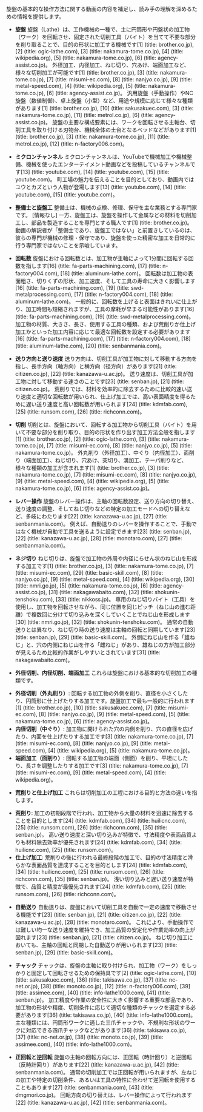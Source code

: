 旋盤の基本的な操作方法に関する動画の内容を補足し、読み手の理解を深めるための情報を提供します。

- **旋盤**
旋盤（Lathe）は、工作機械の一種で、主に円筒形や円盤状の加工物（ワーク）を回転させ、固定された切削工具（バイト）を当てて不要な部分を削り取ることで、目的の形状に加工する機械です[1] (title: brother.co.jp), [2] (title: ogic-lathe.com), [3] (title: nakamura-tome.co.jp), [4] (title: wikipedia.org), [5] (title: nakamura-tome.co.jp), [6] (title: agency-assist.co.jp)。 外径加工、内径加工、ねじ切り、穴あけ、端面加工など、様々な切削加工が可能です[1] (title: brother.co.jp), [3] (title: nakamura-tome.co.jp), [7] (title: misumi-ec.com), [8] (title: nanjyo.co.jp), [9] (title: metal-speed.com), [4] (title: wikipedia.org), [5] (title: nakamura-tome.co.jp), [6] (title: agency-assist.co.jp)。 汎用旋盤（手動操作）やNC旋盤（数値制御）、卓上旋盤（小型）など、用途や規模に応じて様々な種類があります[1] (title: brother.co.jp), [10] (title: sakusakuec.com), [3] (title: nakamura-tome.co.jp), [11] (title: metrol.co.jp), [6] (title: agency-assist.co.jp)。 旋盤の主要な構成要素には、ワークを回転させる主軸台、切削工具を取り付ける刃物台、機械全体の土台となるベッドなどがあります[1] (title: brother.co.jp), [3] (title: nakamura-tome.co.jp), [11] (title: metrol.co.jp), [12] (title: n-factory006.com)。

- **ミクロンチャンネル**
ミクロンチャンネルは、YouTubeで機械加工や機械整備、機械を使ったエンターテイメント動画などを投稿しているチャンネルです[13] (title: youtube.com), [14] (title: youtube.com), [15] (title: youtube.com)。 町工場の魅力を伝えることを目的としており、動画内ではユウとカズという人物が登場します[13] (title: youtube.com), [14] (title: youtube.com), [15] (title: youtube.com)。

- **整備士と旋盤工**
整備士は、機械の点検、修理、保守を主な業務とする専門家です。 [情報なし] 一方、旋盤工は、旋盤を操作して金属などの材料を切削加工し、部品を製造することを専門とする職人です[1] (title: brother.co.jp)。 動画の解説者が「整備士であり、旋盤工ではない」と前置きしているのは、彼らの専門が機械の修理・保守であり、旋盤を使った精密な加工を日常的に行う専門家ではないことを示唆しています。

- **回転数**
旋盤における回転数とは、加工物が主軸によって1分間に回転する回数を指します[16] (title: fa-parts-machining.com), [17] (title: n-factory004.com), [18] (title: aluminum-lathe.com)。 回転数は加工物の表面粗さ、切りくずの形状、加工速度、そして工具の寿命に大きく影響します[16] (title: fa-parts-machining.com), [19] (title: swd-metalprocessing.com), [17] (title: n-factory004.com), [18] (title: aluminum-lathe.com)。 一般的に、回転数を上げると表面はきれいに仕上がり、加工時間も短縮されますが、工具の摩耗が早まる可能性があります[16] (title: fa-parts-machining.com), [19] (title: swd-metalprocessing.com)。 加工物の材質、大きさ、長さ、使用する工具の種類、および荒削りか仕上げ加工かといった加工内容に応じて最適な回転数を設定する必要があります[16] (title: fa-parts-machining.com), [17] (title: n-factory004.com), [18] (title: aluminum-lathe.com), [20] (title: senbanmania.com)。

- **送り方向と送り速度**
送り方向は、切削工具が加工物に対して移動する方向を指し、長手方向（軸方向）と横方向（径方向）があります[21] (title: citizen.co.jp), [22] (title: kanazawa-u.ac.jp)。 送り速度は、切削工具が加工物に対して移動する速さのことです[23] (title: senban.jp), [21] (title: citizen.co.jp)。 荒削りでは、材料を効率的に除去するために比較的速い送り速度と適切な回転数が用いられ、仕上げ加工では、高い表面精度を得るために遅い送り速度と高い回転数が用いられます[24] (title: kdmfab.com), [25] (title: runsom.com), [26] (title: richconn.com)。

- **切削**
切削とは、旋盤において、回転する加工物から切削工具（バイト）を用いて不要な部分を削り取り、目的の形状を作り出す加工方法全般を指します[1] (title: brother.co.jp), [2] (title: ogic-lathe.com), [3] (title: nakamura-tome.co.jp), [7] (title: misumi-ec.com), [8] (title: nanjyo.co.jp), [5] (title: nakamura-tome.co.jp)。 外丸削り（外径加工）、中ぐり（内径加工）、面削り（端面加工）、ねじ切り、穴あけ、突切り、溝加工、テーパ削りなど、様々な種類の加工が含まれます[1] (title: brother.co.jp), [3] (title: nakamura-tome.co.jp), [7] (title: misumi-ec.com), [8] (title: nanjyo.co.jp), [9] (title: metal-speed.com), [4] (title: wikipedia.org), [5] (title: nakamura-tome.co.jp), [6] (title: agency-assist.co.jp)。

- **レバー操作**
旋盤のレバー操作は、主軸の回転数設定、送り方向の切り替え、送り速度の調整、そしてねじ切りなどの特定の加工モードへの切り替えなど、多岐にわたります[22] (title: kanazawa-u.ac.jp), [27] (title: senbanmania.com)。 例えば、自動送りのレバーを操作することで、手動ではなく機械が自動で工具を送るように設定できます[23] (title: senban.jp), [22] (title: kanazawa-u.ac.jp), [28] (title: monotaro.com), [27] (title: senbanmania.com)。

- **ネジ切り**
ねじ切りは、旋盤で加工物の外周や内径にらせん状のねじ山を形成する加工です[1] (title: brother.co.jp), [3] (title: nakamura-tome.co.jp), [7] (title: misumi-ec.com), [29] (title: basic-skill.com), [8] (title: nanjyo.co.jp), [9] (title: metal-speed.com), [4] (title: wikipedia.org), [30] (title: nmri.go.jp), [5] (title: nakamura-tome.co.jp), [6] (title: agency-assist.co.jp), [31] (title: nakagawabaito.com), [32] (title: shokunin-tenshoku.com), [33] (title: nikkoss.jp)。 専用のねじ切りバイト（工具）を使用し、加工物を回転させながら、同じ位置を同じピッチ（ねじ山の進む距離）で複数回に分けて切り込みを深くしていくことでねじ山を形成します[30] (title: nmri.go.jp), [32] (title: shokunin-tenshoku.com)。 通常の自動送りとは異なり、ねじ切り時の送り速度は主軸の回転と同期しています[23] (title: senban.jp), [29] (title: basic-skill.com)。 外側にねじ山を作る「雄ねじ」と、穴の内側にねじ山を作る「雌ねじ」があり、雄ねじの方が加工部分が見えるため比較的作業がしやすいとされています[31] (title: nakagawabaito.com)。

- **外径切削、内径切削、端面加工**
これらは旋盤における基本的な切削加工の種類です。
*   **外径切削（外丸削り）**: 回転する加工物の外側を削り、直径を小さくしたり、円筒形に仕上げたりする加工です。旋盤加工で最も一般的に行われます[1] (title: brother.co.jp), [10] (title: sakusakuec.com), [7] (title: misumi-ec.com), [8] (title: nanjyo.co.jp), [9] (title: metal-speed.com), [5] (title: nakamura-tome.co.jp), [6] (title: agency-assist.co.jp)。
*   **内径切削（中ぐり）**: 加工物に開けられた穴の内側を削り、穴の直径を広げたり、内面を仕上げたりする加工です[3] (title: nakamura-tome.co.jp), [7] (title: misumi-ec.com), [8] (title: nanjyo.co.jp), [9] (title: metal-speed.com), [4] (title: wikipedia.org), [5] (title: nakamura-tome.co.jp)。
*   **端面加工（面削り）**: 回転する加工物の端面（側面）を削り、平坦にしたり、長さを調整したりする加工です[3] (title: nakamura-tome.co.jp), [7] (title: misumi-ec.com), [9] (title: metal-speed.com), [4] (title: wikipedia.org)。

- **荒削りと仕上げ加工**
これらは切削加工の工程における目的と方法の違いを指します。
*   **荒削り**: 加工の初期段階で行われ、加工物から大量の材料を迅速に除去することを目的とします[24] (title: kdmfab.com), [34] (title: huilicnc.com), [25] (title: runsom.com), [26] (title: richconn.com), [35] (title: senban.jp)。 高い送り速度と深い切り込みが特徴で、寸法精度や表面品質よりも材料除去効率が優先されます[24] (title: kdmfab.com), [34] (title: huilicnc.com), [25] (title: runsom.com)。
*   **仕上げ加工**: 荒削りの後に行われる最終段階の加工で、目的の寸法精度と滑らかな表面品質を達成することを目的とします[24] (title: kdmfab.com), [34] (title: huilicnc.com), [25] (title: runsom.com), [26] (title: richconn.com), [35] (title: senban.jp)。 浅い切り込みと遅い送り速度が特徴で、品質と精度が最優先されます[24] (title: kdmfab.com), [25] (title: runsom.com), [26] (title: richconn.com)。

- **自動送り**
自動送りは、旋盤において切削工具を自動で一定の速度で移動させる機能です[23] (title: senban.jp), [21] (title: citizen.co.jp), [22] (title: kanazawa-u.ac.jp), [28] (title: monotaro.com)。 これにより、手動操作では難しい均一な送り速度を維持でき、加工品質の安定化や作業効率の向上が図れます[23] (title: senban.jp), [21] (title: citizen.co.jp)。 ねじ切り加工においても、主軸の回転と同期した自動送りが用いられます[23] (title: senban.jp), [29] (title: basic-skill.com)。

- **チャック**
チャックは、旋盤の主軸に取り付けられ、加工物（ワーク）をしっかりと固定して回転させるための保持具です[2] (title: ogic-lathe.com), [10] (title: sakusakuec.com), [36] (title: takisawa.co.jp), [37] (title: nc-net.or.jp), [38] (title: monoto.co.jp), [12] (title: n-factory006.com), [39] (title: assimee.com), [40] (title: info-lathe1000.com), [41] (title: senban.jp)。 加工精度や作業の安全性に大きく影響する重要な部品であり、加工物の形状や精度、切削条件に応じて適切な種類のチャックを選定する必要があります[36] (title: takisawa.co.jp), [40] (title: info-lathe1000.com)。 主な種類には、円筒形ワークに適した三爪チャックや、不規則な形状のワークに対応できる四爪チャックなどがあります[36] (title: takisawa.co.jp), [37] (title: nc-net.or.jp), [38] (title: monoto.co.jp), [39] (title: assimee.com), [40] (title: info-lathe1000.com)。

- **正回転と逆回転**
旋盤の主軸の回転方向には、正回転（時計回り）と逆回転（反時計回り）があります[22] (title: kanazawa-u.ac.jp), [42] (title: senbanmania.com)。 通常の切削加工では正回転が用いられますが、左ねじの加工や特定の切削条件、あるいは工具の特性に合わせて逆回転を使用することもあります[27] (title: senbanmania.com), [43] (title: dmgmori.co.jp)。 回転方向の切り替えは、レバー操作によって行われます[22] (title: kanazawa-u.ac.jp), [42] (title: senbanmania.com)。